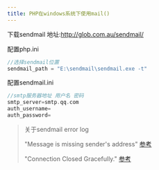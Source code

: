 ```yaml
---
title: PHP在windows系统下使用mail()
---
```

下载sendmail 地址:http://glob.com.au/sendmail/

配置php.ini

```php
//选择sendmail位置
sendmail_path = "E:\sendmail\sendmail.exe -t"
```

配置sendmail.ini

```php
//smtp服务器地址 用户名 密码
smtp_server=smtp.qq.com
auth_username=
auth_password=
```

> 关于sendmail error log
>
> "Message is missing sender's address" [参考](http://php.net/manual/zh/function.mail.php)
>
> "Connection Closed Gracefully." [参考](http://know.mailsbestfriend.com/sendmail_wamp_server_errors_when_trying_to_send_email--1849283668.shtml)
